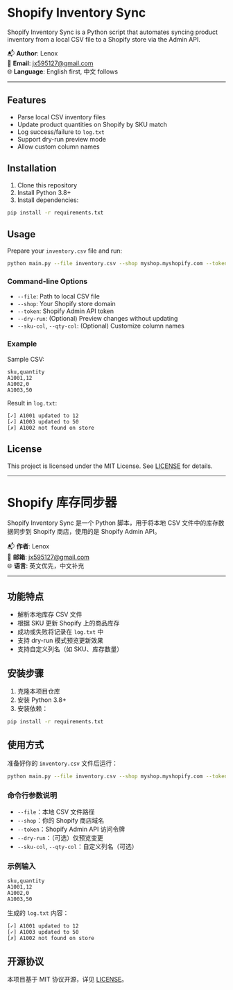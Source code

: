 # Shopify Inventory Sync

Shopify Inventory Sync is a Python script that automates syncing product inventory from a local CSV file to a Shopify store via the Admin API.

📬 **Author**: Lenox  
📧 **Email**: jx595127@gmail.com  
🌐 **Language**: English first, 中文 follows

---

## Features

- Parse local CSV inventory files  
- Update product quantities on Shopify by SKU match  
- Log success/failure to `log.txt`  
- Support dry-run preview mode  
- Allow custom column names

## Installation

1. Clone this repository  
2. Install Python 3.8+  
3. Install dependencies:

```bash
pip install -r requirements.txt
```

## Usage

Prepare your `inventory.csv` file and run:

```bash
python main.py --file inventory.csv --shop myshop.myshopify.com --token your_token
```

### Command-line Options

- `--file`: Path to local CSV file  
- `--shop`: Your Shopify store domain  
- `--token`: Shopify Admin API token  
- `--dry-run`: (Optional) Preview changes without updating  
- `--sku-col`, `--qty-col`: (Optional) Customize column names

### Example

Sample CSV:

```
sku,quantity
A1001,12
A1002,0
A1003,50
```

Result in `log.txt`:

```
[✓] A1001 updated to 12  
[✓] A1003 updated to 50  
[✗] A1002 not found on store
```

## License

This project is licensed under the MIT License. See [LICENSE](LICENSE) for details.

---

# Shopify 库存同步器

Shopify Inventory Sync 是一个 Python 脚本，用于将本地 CSV 文件中的库存数据同步到 Shopify 商店，使用的是 Shopify Admin API。

📬 **作者**: Lenox  
📧 **邮箱**: jx595127@gmail.com  
🌐 **语言**: 英文优先，中文补充

---

## 功能特点

- 解析本地库存 CSV 文件  
- 根据 SKU 更新 Shopify 上的商品库存  
- 成功或失败将记录在 `log.txt` 中  
- 支持 dry-run 模式预览更新效果  
- 支持自定义列名（如 SKU、库存数量）

## 安装步骤

1. 克隆本项目仓库  
2. 安装 Python 3.8+  
3. 安装依赖：

```bash
pip install -r requirements.txt
```

## 使用方式

准备好你的 `inventory.csv` 文件后运行：

```bash
python main.py --file inventory.csv --shop myshop.myshopify.com --token your_token
```

### 命令行参数说明

- `--file`：本地 CSV 文件路径  
- `--shop`：你的 Shopify 商店域名  
- `--token`：Shopify Admin API 访问令牌  
- `--dry-run`：（可选）仅预览变更  
- `--sku-col`, `--qty-col`：自定义列名（可选）

### 示例输入

```
sku,quantity
A1001,12
A1002,0
A1003,50
```

生成的 `log.txt` 内容：

```
[✓] A1001 updated to 12  
[✓] A1003 updated to 50  
[✗] A1002 not found on store
```

## 开源协议

本项目基于 MIT 协议开源，详见 [LICENSE](LICENSE)。
